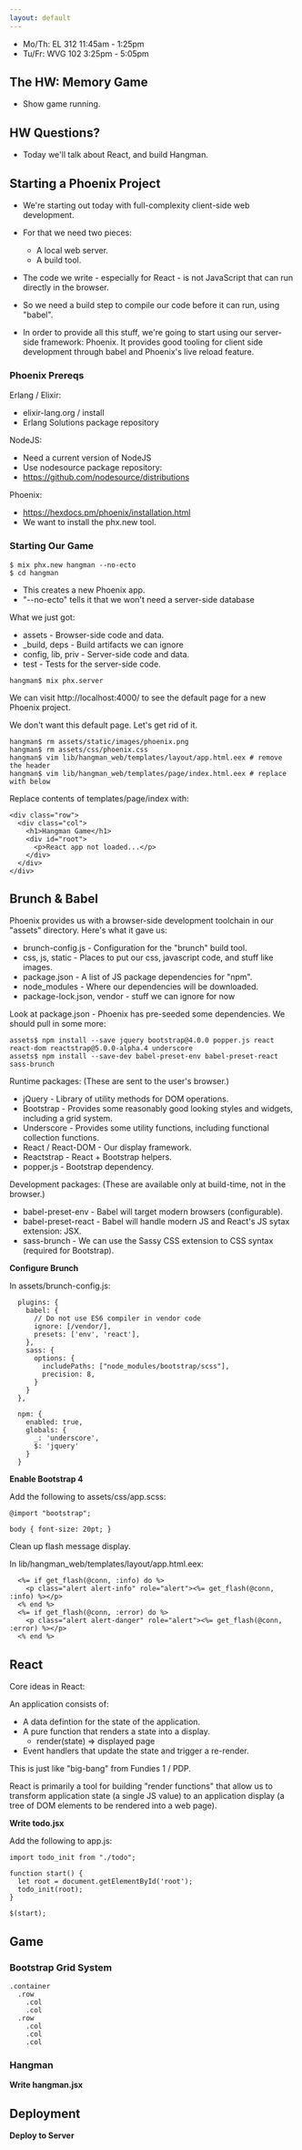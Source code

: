 ```yaml
---
layout: default
---
```


 - Mo/Th:  	EL 312 	 11:45am - 1:25pm
 - Tu/Fr:   WVG 102	  3:25pm - 5:05pm

## The HW: Memory Game

 - Show game running.

## HW Questions?

 - Today we'll talk about React, and build Hangman.

## Starting a Phoenix Project

 - We're starting out today with full-complexity client-side web development.
 - For that we need two pieces:
   - A local web server.
   - A build tool.
 - The code we write - especially for React - is not JavaScript that can
   run directly in the browser.
 - So we need a build step to compile our code before it can run, using "babel".

 - In order to provide all this stuff, we're going to start using our
   server-side framework: Phoenix. It provides good tooling for client side
   development through babel and Phoenix's live reload feature.
 
### Phoenix Prereqs

Erlang / Elixir:

 - elixir-lang.org / install
 - Erlang Solutions package repository

NodeJS:

 - Need a current version of NodeJS
 - Use nodesource package repository: 
 - https://github.com/nodesource/distributions

Phoenix:

 - https://hexdocs.pm/phoenix/installation.html
 - We want to install the phx.new tool.

### Starting Our Game

```
$ mix phx.new hangman --no-ecto
$ cd hangman
```

 - This creates a new Phoenix app.
 - "--no-ecto" tells it that we won't need a server-side database

What we just got:

 - assets - Browser-side code and data.
 - _build, deps - Build artifacts we can ignore
 - config, lib, priv - Server-side code and data.
 - test - Tests for the server-side code.

```
hangman$ mix phx.server
```

We can visit http://localhost:4000/ to see the default page for
a new Phoenix project.

We don't want this default page. Let's get rid of it.

```
hangman$ rm assets/static/images/phoenix.png
hangman$ rm assets/css/phoenix.css
hangman$ vim lib/hangman_web/templates/layout/app.html.eex # remove the header
hangman$ vim lib/hangman_web/templates/page/index.html.eex # replace with below
```

Replace contents of templates/page/index with:

```
<div class="row">
  <div class="col">
    <h1>Hangman Game</h1>
    <div id="root">
      <p>React app not loaded...</p>
    </div>
  </div>
</div>
```

## Brunch & Babel

Phoenix provides us with a browser-side development toolchain in our "assets"
directory. Here's what it gave us:

 - brunch-config.js - Configuration for the "brunch" build tool.
 - css, js, static - Places to put our css, javascript code, and stuff like images.
 - package.json - A list of JS package dependencies for "npm".
 - node_modules - Where our dependencies will be downloaded.
 - package-lock.json, vendor - stuff we can ignore for now

Look at package.json - Phoenix has pre-seeded some dependencies. We should pull
in some more:

```
assets$ npm install --save jquery bootstrap@4.0.0 popper.js react react-dom reactstrap@5.0.0-alpha.4 underscore
assets$ npm install --save-dev babel-preset-env babel-preset-react sass-brunch
```

Runtime packages: (These are sent to the user's browser.)

 - jQuery - Library of utility methods for DOM operations.
 - Bootstrap - Provides some reasonably good looking styles and widgets, including a grid system.
 - Underscore - Provides some utility functions, including functional collection functions.
 - React / React-DOM - Our display framework.
 - Reactstrap - React + Bootstrap helpers.
 - popper.js - Bootstrap dependency.

Development packages: (These are available only at build-time, not in the browser.)

 - babel-preset-env - Babel will target modern browsers (configurable).
 - babel-preset-react - Babel will handle modern JS and React's JS sytax extension: JSX.
 - sass-brunch - We can use the Sassy CSS extension to CSS syntax (required for Bootstrap).

**Configure Brunch**

In assets/brunch-config.js:

```
  plugins: {
    babel: {
      // Do not use ES6 compiler in vendor code
      ignore: [/vendor/],
      presets: ['env', 'react'],
    },
    sass: {
      options: {
        includePaths: ["node_modules/bootstrap/scss"],
        precision: 8,
      }
    }
  },
```

```
  npm: {
    enabled: true,
    globals: {
      _: 'underscore',
      $: 'jquery'
    }
  }
```

**Enable Bootstrap 4**

Add the following to assets/css/app.scss:

```
@import "bootstrap";

body { font-size: 20pt; }

```

Clean up flash message display.

In lib/hangman_web/templates/layout/app.html.eex:

```
  <%= if get_flash(@conn, :info) do %>
    <p class="alert alert-info" role="alert"><%= get_flash(@conn, :info) %></p>
  <% end %>
  <%= if get_flash(@conn, :error) do %>
    <p class="alert alert-danger" role="alert"><%= get_flash(@conn, :error) %></p>
  <% end %>
```

## React

Core ideas in React:

An application consists of:

 - A data defintion for the state of the application.
 - A pure function that renders a state into a display.
   - render(state) => displayed page
 - Event handlers that update the state and trigger a re-render.

This is just like "big-bang" from Fundies 1 / PDP.

React is primarily a tool for building "render functions" that allow us to
transform application state (a single JS value) to an application display (a
tree of DOM elements to be rendered into a web page).

**Write todo.jsx**

Add the following to app.js:

```
import todo_init from "./todo";

function start() {
  let root = document.getElementById('root');
  todo_init(root);
}

$(start);
```

## Game

### Bootstrap Grid System

```
.container
  .row
    .col
    .col
  .row
    .col
    .col
    .col
```

### Hangman

**Write hangman.jsx**


## Deployment

**Deploy to Server**











